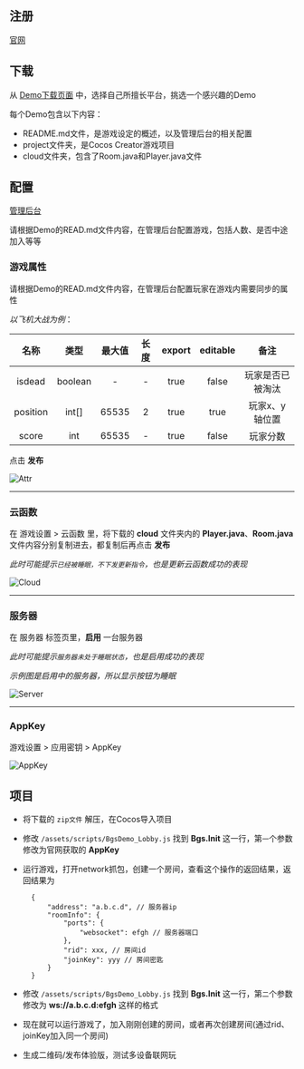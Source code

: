 
## 注册

[官网](https://game.bmob.cn)

## 下载

从 [Demo下载页面](https://game.bmob.cn/download) 中，选择自己所擅长平台，挑选一个感兴趣的Demo
    
每个Demo包含以下内容：

- README.md文件，是游戏设定的概述，以及管理后台的相关配置
- project文件夹，是Cocos Creator游戏项目
- cloud文件夹，包含了Room.java和Player.java文件

## 配置

[管理后台](https://game.bmob.cn/console)

请根据Demo的READ.md文件内容，在管理后台配置游戏，包括人数、是否中途加入等等

### 游戏属性

请根据Demo的READ.md文件内容，在管理后台配置玩家在游戏内需要同步的属性

*以飞机大战为例*：

|名称|类型|最大值|长度|export|editable|备注|
|:--:|:--:|:--:|:--:|:--:|:--:|:--:|
isdead|boolean|-|-|true|false|玩家是否已被淘汰
position|int[]|65535|2|true|true|玩家x、y轴位置
score|int|65535|-|true|false|玩家分数

点击 **发布** 

![Attr](https://bmob-cdn-14496.b0.upaiyun.com/2018/04/10/969d75ac40a48def80e1aaab031db534.jpg)

----

### 云函数

在 游戏设置 > 云函数 里，将下载的 **cloud** 文件夹内的 **Player.java**、**Room.java** 文件内容分别复制进去，都复制后再点击 **发布**

*此时可能提示`已经被睡眠，不下发更新指令`，也是更新云函数成功的表现*


![Cloud](https://bmob-cdn-14496.b0.upaiyun.com/2018/04/10/f052c8d34011d16c8095bcf9cc6af519.jpg)

----

### 服务器

在 服务器 标签页里，**启用** 一台服务器

*此时可能提示`服务器未处于睡眠状态`，也是启用成功的表现*

*示例图是启用中的服务器，所以显示按钮为睡眠*

![Server](https://bmob-cdn-14496.b0.upaiyun.com/2018/04/10/e94ef77840c4c89380026a27ed36d695.jpg)

----

### AppKey

游戏设置 > 应用密钥 > AppKey

![AppKey](https://bmob-cdn-14496.b0.upaiyun.com/2018/04/10/9e583f0140450b708063a0f598bdc99c.jpg)

## 项目

- 将下载的 `zip文件` 解压，在Cocos导入项目
- 修改 `/assets/scripts/BgsDemo_Lobby.js` 找到 **Bgs.Init** 这一行，第`一`个参数修改为官网获取的 **AppKey**
- 运行游戏，打开network抓包，创建一个房间，查看这个操作的返回结果，返回结果为

        {
            "address": "a.b.c.d", // 服务器ip
            "roomInfo": {
                "ports": {
                    "websocket": efgh // 服务器端口
                },
                "rid": xxx, // 房间id
                "joinKey": yyy // 房间密匙
            }
        }
- 修改 `/assets/scripts/BgsDemo_Lobby.js` 找到 **Bgs.Init** 这一行，第`二`个参数修改为 **ws://a.b.c.d:efgh**  这样的格式
- 现在就可以运行游戏了，加入刚刚创建的房间，或者再次创建房间(通过rid、joinKey加入同一个房间)
- 生成二维码/发布体验版，测试多设备联网玩


